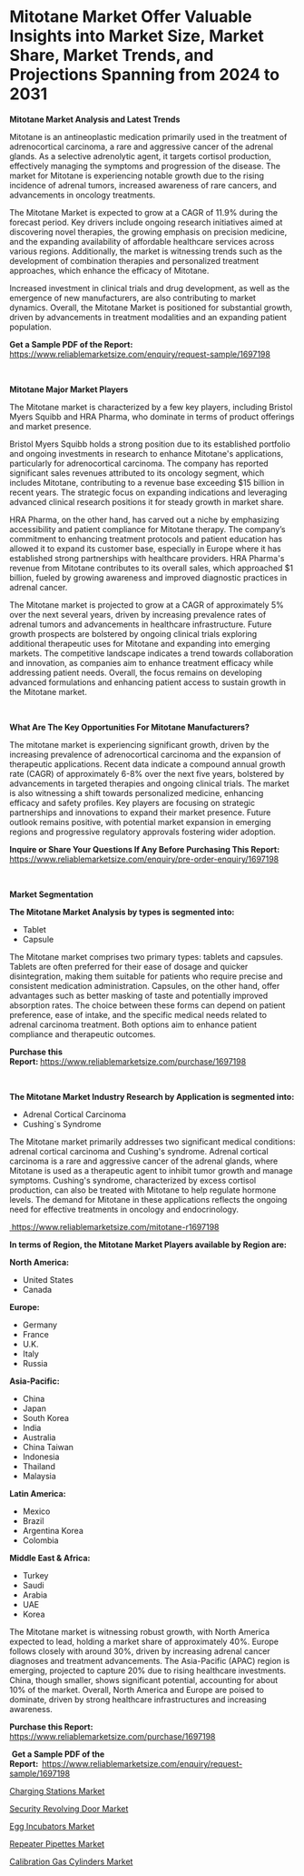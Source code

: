 <p><h1>Mitotane Market Offer Valuable Insights into Market Size, Market Share, Market Trends, and Projections Spanning from 2024 to 2031</h1></p><p><strong>Mitotane Market Analysis and Latest Trends</strong></p>
<p><p>Mitotane is an antineoplastic medication primarily used in the treatment of adrenocortical carcinoma, a rare and aggressive cancer of the adrenal glands. As a selective adrenolytic agent, it targets cortisol production, effectively managing the symptoms and progression of the disease. The market for Mitotane is experiencing notable growth due to the rising incidence of adrenal tumors, increased awareness of rare cancers, and advancements in oncology treatments.</p><p>The Mitotane Market is expected to grow at a CAGR of 11.9% during the forecast period. Key drivers include ongoing research initiatives aimed at discovering novel therapies, the growing emphasis on precision medicine, and the expanding availability of affordable healthcare services across various regions. Additionally, the market is witnessing trends such as the development of combination therapies and personalized treatment approaches, which enhance the efficacy of Mitotane.</p><p>Increased investment in clinical trials and drug development, as well as the emergence of new manufacturers, are also contributing to market dynamics. Overall, the Mitotane Market is positioned for substantial growth, driven by advancements in treatment modalities and an expanding patient population.</p></p>
<p><strong>Get a Sample PDF of the Report:&nbsp;</strong> <a href="https://www.reliablemarketsize.com/enquiry/request-sample/1697198?utm_campaign=1600&utm_medium=2&utm_source=Github&utm_content=ia&utm_term=20102024&utm_id=mitotane">https://www.reliablemarketsize.com/enquiry/request-sample/1697198</a></p>
<p>&nbsp;</p>
<p><strong>Mitotane Major Market Players</strong></p>
<p><p>The Mitotane market is characterized by a few key players, including Bristol Myers Squibb and HRA Pharma, who dominate in terms of product offerings and market presence.</p><p>Bristol Myers Squibb holds a strong position due to its established portfolio and ongoing investments in research to enhance Mitotane's applications, particularly for adrenocortical carcinoma. The company has reported significant sales revenues attributed to its oncology segment, which includes Mitotane, contributing to a revenue base exceeding $15 billion in recent years. The strategic focus on expanding indications and leveraging advanced clinical research positions it for steady growth in market share.</p><p>HRA Pharma, on the other hand, has carved out a niche by emphasizing accessibility and patient compliance for Mitotane therapy. The company’s commitment to enhancing treatment protocols and patient education has allowed it to expand its customer base, especially in Europe where it has established strong partnerships with healthcare providers. HRA Pharma's revenue from Mitotane contributes to its overall sales, which approached $1 billion, fueled by growing awareness and improved diagnostic practices in adrenal cancer.</p><p>The Mitotane market is projected to grow at a CAGR of approximately 5% over the next several years, driven by increasing prevalence rates of adrenal tumors and advancements in healthcare infrastructure. Future growth prospects are bolstered by ongoing clinical trials exploring additional therapeutic uses for Mitotane and expanding into emerging markets. The competitive landscape indicates a trend towards collaboration and innovation, as companies aim to enhance treatment efficacy while addressing patient needs. Overall, the focus remains on developing advanced formulations and enhancing patient access to sustain growth in the Mitotane market.</p></p>
<p>&nbsp;</p>
<p><strong>What Are The Key Opportunities For Mitotane Manufacturers?</strong></p>
<p><p>The mitotane market is experiencing significant growth, driven by the increasing prevalence of adrenocortical carcinoma and the expansion of therapeutic applications. Recent data indicate a compound annual growth rate (CAGR) of approximately 6-8% over the next five years, bolstered by advancements in targeted therapies and ongoing clinical trials. The market is also witnessing a shift towards personalized medicine, enhancing efficacy and safety profiles. Key players are focusing on strategic partnerships and innovations to expand their market presence. Future outlook remains positive, with potential market expansion in emerging regions and progressive regulatory approvals fostering wider adoption.</p></p>
<p><strong>Inquire or Share Your Questions If Any Before Purchasing This Report:</strong> <a href="https://www.reliablemarketsize.com/enquiry/pre-order-enquiry/1697198?utm_campaign=1600&utm_medium=2&utm_source=Github&utm_content=ia&utm_term=20102024&utm_id=mitotane">https://www.reliablemarketsize.com/enquiry/pre-order-enquiry/1697198</a></p>
<p>&nbsp;</p>
<p><strong>Market Segmentation</strong></p>
<p><strong>The Mitotane Market Analysis by types is segmented into:</strong></p>
<p><ul><li>Tablet</li><li>Capsule</li></ul></p>
<p><p>The Mitotane market comprises two primary types: tablets and capsules. Tablets are often preferred for their ease of dosage and quicker disintegration, making them suitable for patients who require precise and consistent medication administration. Capsules, on the other hand, offer advantages such as better masking of taste and potentially improved absorption rates. The choice between these forms can depend on patient preference, ease of intake, and the specific medical needs related to adrenal carcinoma treatment. Both options aim to enhance patient compliance and therapeutic outcomes.</p></p>
<p><strong>Purchase this Report:&nbsp;</strong><a href="https://www.reliablemarketsize.com/purchase/1697198?utm_campaign=1600&utm_medium=2&utm_source=Github&utm_content=ia&utm_term=20102024&utm_id=mitotane">https://www.reliablemarketsize.com/purchase/1697198</a></p>
<p>&nbsp;</p>
<p><strong>The Mitotane Market Industry Research by Application is segmented into:</strong></p>
<p><ul><li>Adrenal Cortical Carcinoma</li><li>Cushing`s Syndrome</li></ul></p>
<p><p>The Mitotane market primarily addresses two significant medical conditions: adrenal cortical carcinoma and Cushing's syndrome. Adrenal cortical carcinoma is a rare and aggressive cancer of the adrenal glands, where Mitotane is used as a therapeutic agent to inhibit tumor growth and manage symptoms. Cushing's syndrome, characterized by excess cortisol production, can also be treated with Mitotane to help regulate hormone levels. The demand for Mitotane in these applications reflects the ongoing need for effective treatments in oncology and endocrinology.</p></p>
<p><a href="https://www.reliablemarketsize.com/mitotane-r1697198?utm_campaign=1600&utm_medium=2&utm_source=Github&utm_content=ia&utm_term=20102024&utm_id=mitotane">&nbsp;https://www.reliablemarketsize.com/mitotane-r1697198</a></p>
<p><strong>In terms of Region, the Mitotane Market Players available by Region are:</strong></p>
<p>
    <p> <strong> North America: </strong>
        <ul>
            <li>United States</li>
            <li>Canada</li>
        </ul>
        </p> 
    <p> <strong> Europe: </strong>
        <ul>
            <li>Germany</li>
            <li>France</li>
            <li>U.K.</li>
            <li>Italy</li>
            <li>Russia</li>
        </ul>
        </p> 
    <p> <strong> Asia-Pacific: </strong>
        <ul>
            <li>China</li>
            <li>Japan</li>
            <li>South Korea</li>
            <li>India</li>
            <li>Australia</li>
            <li>China Taiwan</li>
            <li>Indonesia</li>
            <li>Thailand</li>
            <li>Malaysia</li>
        </ul>
        </p> 
    <p> <strong> Latin America: </strong>
        <ul>
            <li>Mexico</li>
            <li>Brazil</li>
            <li>Argentina Korea</li>
            <li>Colombia</li>
        </ul>
        </p> 
    <p> <strong> Middle East & Africa: </strong>
        <ul>
            <li>Turkey</li>
            <li>Saudi</li>
            <li>Arabia</li>
            <li>UAE</li>
            <li>Korea</li>
        </ul>
    </p>
    </p>
<p><p>The Mitotane market is witnessing robust growth, with North America expected to lead, holding a market share of approximately 40%. Europe follows closely with around 30%, driven by increasing adrenal cancer diagnoses and treatment advancements. The Asia-Pacific (APAC) region is emerging, projected to capture 20% due to rising healthcare investments. China, though smaller, shows significant potential, accounting for about 10% of the market. Overall, North America and Europe are poised to dominate, driven by strong healthcare infrastructures and increasing awareness.</p></p>
<p><strong>Purchase this Report: </strong><a href="https://www.reliablemarketsize.com/purchase/1697198?utm_campaign=1600&utm_medium=2&utm_source=Github&utm_content=ia&utm_term=20102024&utm_id=mitotane">https://www.reliablemarketsize.com/purchase/1697198</a></p>
<p>&nbsp;<strong>Get a Sample PDF of the Report:&nbsp;&nbsp;</strong><a href="https://www.reliablemarketsize.com/enquiry/request-sample/1697198?utm_campaign=1600&utm_medium=2&utm_source=Github&utm_content=ia&utm_term=20102024&utm_id=mitotane">https://www.reliablemarketsize.com/enquiry/request-sample/1697198</a></p>
<p><strong></strong></p>
<p><p><a href="https://issuu.com/reportprime-2/docs/charging-stations-market-size-2030._6dfc5a217ac59f?utm_campaign=1600&utm_medium=2&utm_source=Github&utm_content=ia&utm_term=20102024&utm_id=mitotane">Charging Stations Market</a></p><p><a href="https://issuu.com/reportprime-2/docs/security-revolving-door-market-size_58948308ad95fd?utm_campaign=1600&utm_medium=2&utm_source=Github&utm_content=ia&utm_term=20102024&utm_id=mitotane">Security Revolving Door Market</a></p><p><a href="https://github.com/santosh758595/Market-Research-Report-List-6/blob/main/egg-incubators-market.md?utm_campaign=1600&utm_medium=2&utm_source=Github&utm_content=ia&utm_term=20102024&utm_id=mitotane">Egg Incubators Market</a></p><p><a href="https://www.linkedin.com/pulse/investment-opportunities-repeater-pipettes-sector-risk-analysis-s3qyc?utm_campaign=1600&utm_medium=2&utm_source=Github&utm_content=ia&utm_term=20102024&utm_id=mitotane">Repeater Pipettes Market</a></p><p><a href="https://www.linkedin.com/pulse/driving-forces-global-calibration-gas-cylinders-market-trends-m7xjf?utm_campaign=1600&utm_medium=2&utm_source=Github&utm_content=ia&utm_term=20102024&utm_id=mitotane">Calibration Gas Cylinders Market</a></p></p>